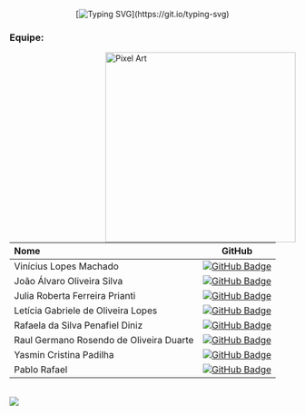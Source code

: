 <div align=center>

[![Typing SVG](https://readme-typing-svg.demolab.com?font=Fira+Code&duration=4000&color=602DF7&center=true&vCenter=true&multiline=true&width=435&height=150&lines=Este+perfil+%C3%A9+destinado+ao+projeto+;API+(Aprendizagem+por+Projetos;Integrados)+%7C+Fatec+-+SJC)](https://git.io/typing-svg)

</div>


### Equipe:

<img src="https://github.com/user-attachments/assets/0172c881-902b-4b82-b01a-fa3a1f033c75" alt="Pixel Art" margin-right ="2%" align="right" width="335">

| Nome                                  |                                                                                                                                                      GitHub                                                                                                                                                      |
| :------------------------------------ | :-------------------------------------------------------------------------------------------------------------------------------------------------------------------------------------------------------------------------------------------------------------------------------------------------------------------------: |
| Vinícius Lopes Machado |      [![GitHub Badge](https://img.shields.io/badge/GitHub-111217?style=flat-square&logo=github&logoColor=white)](https://github.com/Vlopes7)     |
| João Álvaro Oliveira Silva              |         [![GitHub Badge](https://img.shields.io/badge/GitHub-111217?style=flat-square&logo=github&logoColor=white)](https://github.com/JoaoAlv4ro)|
| Julia Roberta Ferreira Prianti                 |         [![GitHub Badge](https://img.shields.io/badge/GitHub-111217?style=flat-square&logo=github&logoColor=white)](https://github.com/juliaprianti06)        |
| Letícia Gabriele de Oliveira Lopes       |           [![GitHub Badge](https://img.shields.io/badge/GitHub-111217?style=flat-square&logo=github&logoColor=white)](https://github.com/Leti-10)          |
| Rafaela da Silva Penafiel Diniz       |           [![GitHub Badge](https://img.shields.io/badge/GitHub-111217?style=flat-square&logo=github&logoColor=white)](https://github.com/rafaelapenafiel)          |
| Raul Germano Rosendo de Oliveira Duarte       |           [![GitHub Badge](https://img.shields.io/badge/GitHub-111217?style=flat-square&logo=github&logoColor=white)](https://github.com/Raul-Germano-Rosendo)          |
| Yasmin Cristina Padilha       |           [![GitHub Badge](https://img.shields.io/badge/GitHub-111217?style=flat-square&logo=github&logoColor=white)](https://github.com/yaspadilha)          |
| Pablo Rafael       |           [![GitHub Badge](https://img.shields.io/badge/GitHub-111217?style=flat-square&logo=github&logoColor=white)](https://github.com/Rafa0709)          |




<br>


<div align="left">
  <img src="https://go-skill-icons.vercel.app/api/icons?i=git,html,css,bootstrap,canva,figma,py,flask,aws,github,vscode,js,jira,idea,java,mysql,maven,jax,ollama,excel" />
</div>
